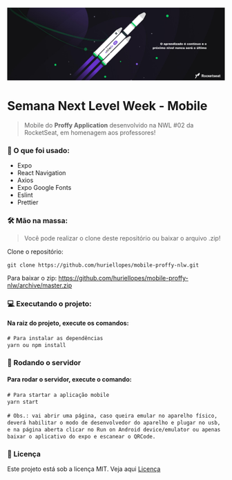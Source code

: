 <p align="center">
  <img src="img/banner.png" alt="Next Level Week" />
</p>

# Semana Next Level Week - Mobile

> Mobile do **Proffy Application** desenvolvido na NWL #02 da RocketSeat, em homenagem aos professores!

### 📄 O que foi usado:

- Expo
- React Navigation
- Axios
- Expo Google Fonts
- Eslint
- Prettier

### 🛠 Mão na massa:

> Você pode realizar o clone deste repositório ou baixar o arquivo .zip!

Clone o repositório:

````
git clone https://github.com/huriellopes/mobile-proffy-nlw.git
````

Para baixar o zip: https://github.com/huriellopes/mobile-proffy-nlw/archive/master.zip

### 💻 Executando o projeto:

#### Na raiz do projeto, execute os comandos:

````
# Para instalar as dependências
yarn ou npm install
````

### 🚀 Rodando o servidor

#### Para rodar o servidor, execute o comando:

````
# Para startar a aplicação mobile
yarn start

# Obs.: vai abrir uma página, caso queira emular no aparelho físico, deverá habilitar o modo de desenvolvedor do aparelho e plugar no usb, e na página aberta clicar no Run on Android device/emulator ou apenas baixar o aplicativo do expo e escanear o QRCode.
````

### 📑 Licença

Este projeto está sob a licença MIT. Veja aqui [Licença](LICENSE)
